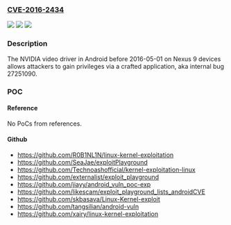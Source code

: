 ### [CVE-2016-2434](https://cve.mitre.org/cgi-bin/cvename.cgi?name=CVE-2016-2434)
![](https://img.shields.io/static/v1?label=Product&message=n%2Fa&color=blue)
![](https://img.shields.io/static/v1?label=Version&message=n%2Fa&color=blue)
![](https://img.shields.io/static/v1?label=Vulnerability&message=n%2Fa&color=brighgreen)

### Description

The NVIDIA video driver in Android before 2016-05-01 on Nexus 9 devices allows attackers to gain privileges via a crafted application, aka internal bug 27251090.

### POC

#### Reference
No PoCs from references.

#### Github
- https://github.com/R0B1NL1N/linux-kernel-exploitation
- https://github.com/SeaJae/exploitPlayground
- https://github.com/Technoashofficial/kernel-exploitation-linux
- https://github.com/externalist/exploit_playground
- https://github.com/jiayy/android_vuln_poc-exp
- https://github.com/likescam/exploit_playground_lists_androidCVE
- https://github.com/skbasava/Linux-Kernel-exploit
- https://github.com/tangsilian/android-vuln
- https://github.com/xairy/linux-kernel-exploitation

